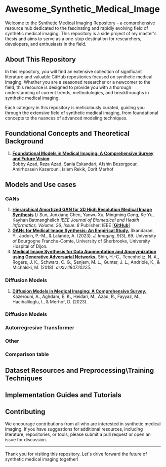 # Awesome_Synthetic_Medical_Image

Welcome to the Synthetic Medical Imaging Repository – a comprehensive resource hub dedicated to the fascinating and rapidly evolving field of synthetic medical imaging. This repository is a side project of my master's thesis and aims to serve as a one-stop destination for researchers, developers, and enthusiasts in the field.

## About This Repository

In this repository, you will find an extensive collection of significant literature and valuable GitHub repositories focused on synthetic medical imaging. Whether you are a seasoned researcher or a newcomer to the field, this resource is designed to provide you with a thorough understanding of current trends, methodologies, and breakthroughs in synthetic medical imaging.

Each category in this repository is meticulously curated, guiding you through the extensive field of synthetic medical imaging, from foundational concepts to the nuances of advanced modeling techniques.

## Foundational Concepts and Theoretical Background
1. [**Foundational Models in Medical Imaging: A Comprehensive Survey and Future Vision**](https://arxiv.org/abs/2310.18689)  
Bobby Azad, Reza Azad, Sania Eskandari, Afshin Bozorgpour, Amirhossein Kazerouni, Islem Rekik, Dorit Merhof  

## Models and Use cases
### GANs
1. [**Hierarchical Amortized GAN for 3D High Resolution Medical Image Synthesis**](https://ieeexplore.ieee.org/abstract/document/9770375) Li Sun, Junxiang Chen, Yanwu Xu, Mingming Gong, Ke Yu, Kayhan Batmanghelich *IEEE Journal of Biomedical and Health Informatics, Volume: 26, Issue: 8*  Publisher: IEEE [[**GitHub**]](https://github.com/batmanlab/HA-GAN/tree/master)
2. [**GANs for Medical Image Synthesis: An Empirical Study.**](https://www.mdpi.com/2313-433X/9/3/69)
   Skandarani, Y., Jodoin, P.-M., & Lalande, A. (2023). *J. Imaging*, 9(3), 69. University of Bourgogne Franche-Comte, University of Sherbrooke, University Hospital of Dijon.
4. [**Medical Image Synthesis for Data Augmentation and Anonymization using Generative Adversarial Networks.**](https://arxiv.org/abs/1807.10225)
   Shin, H.-C., Tenenholtz, N. A., Rogers, J. K., Schwarz, C. G., Senjem, M. L., Gunter, J. L., Andriole, K., & Michalski, M. (2018). *arXiv:1807.10225*.
### Diffusion Models
1. [**Diffusion Models in Medical Imaging: A Comprehensive Survey.**](https://www.sciencedirect.com/science/article/abs/pii/S1361841523001068)
   Kazerouni, A., Aghdam, E. K., Heidari, M., Azad, R., Fayyaz, M., Hacihaliloglu, I., & Merhof, D. (2023).

### Diffusion Models
### Autorregresive Transformer
### Other
### Comparison table
## Dataset Resources and Preprocessing\Training Techniques
## Implementation Guides and Tutorials

## Contributing

We encourage contributions from all who are interested in synthetic medical imaging. If you have suggestions for additional resources, including literature, repositories, or tools, please submit a pull request or open an issue for discussion.

---

Thank you for visiting this repository. Let's drive forward the future of synthetic medical imaging together!

